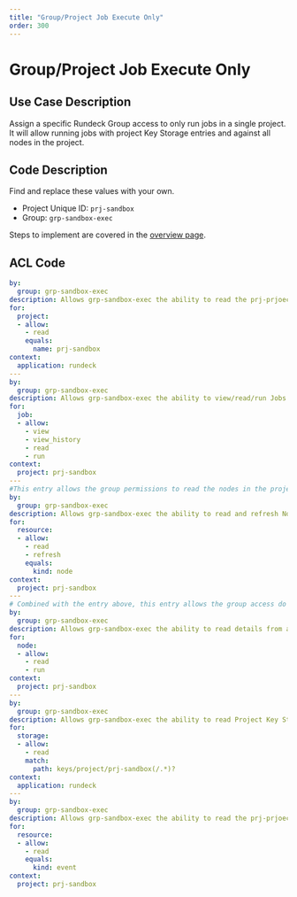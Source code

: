 ```yaml
---
title: "Group/Project Job Execute Only"
order: 300
---
```


# Group/Project Job Execute Only

## Use Case Description

Assign a specific Rundeck Group access to only run jobs in a single project.  It will allow running jobs with project Key Storage entries and against all nodes in the project.

## Code Description
Find and replace these values with your own.
- Project Unique ID: `prj-sandbox`
- Group: `grp-sandbox-exec`

Steps to implement are covered in the [overview page](index.md).

## ACL Code

``` yaml
by:
  group: grp-sandbox-exec
description: Allows grp-sandbox-exec the ability to read the prj-prjoect.
for:
  project:
  - allow:
    - read
    equals:
      name: prj-sandbox
context:
  application: rundeck
---
by:
  group: grp-sandbox-exec
description: Allows grp-sandbox-exec the ability to view/read/run Jobs in the prj-sandbox project.
for:
  job:
  - allow:
    - view
    - view_history
    - read
    - run
context:
  project: prj-sandbox
---
#This entry allows the group permissions to read the nodes in the project.
by:
  group: grp-sandbox-exec
description: Allows grp-sandbox-exec the ability to read and refresh Nodes in the prj-sandbox project.
for:
  resource:
  - allow:
    - read
    - refresh
    equals:
      kind: node
context:
  project: prj-sandbox
---
# Combined with the entry above, this entry allows the group access do specific actions on the nodes returned from the list in the entry above.
by:
  group: grp-sandbox-exec
description: Allows grp-sandbox-exec the ability to read details from and run jobs against Nodes available in the prj-sandbox project.
for:
  node:
  - allow:
    - read
    - run
context:
  project: prj-sandbox
---
by:
  group: grp-sandbox-exec
description: Allows grp-sandbox-exec the ability to read Project Key Storage entries in the prj-sandbox folder and any subfolders.
for:
  storage:
  - allow:
    - read
    match:
      path: keys/project/prj-sandbox(/.*)?
context:
  application: rundeck
---
by:
  group: grp-sandbox-exec
description: Allows grp-sandbox-exec the ability to read the prj-prjoect Activity Log.
for:
  resource:
  - allow:
    - read
    equals:
      kind: event
context:
  project: prj-sandbox
```